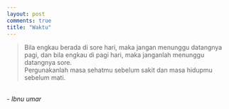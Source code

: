 ```yaml
---
layout: post
comments: true
title: "Waktu"
---
```

<blockquote>
Bila engkau berada di sore hari, maka jangan menunggu datangnya pagi, dan bila engkau di pagi hari, maka janganlah menunggu datangnya sore. 

<br />
Pergunakanlah masa sehatmu sebelum sakit dan masa hidupmu sebelum mati.
</blockquote>

<br/>
<i>- Ibnu umar</i>
